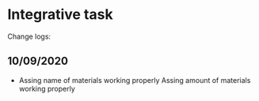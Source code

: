 # Integrative task

Change logs:

## 10/09/2020

<ul>
    <li>
        Assing name of materials working properly
        Assing amount of materials working properly
    </li>
</ul>